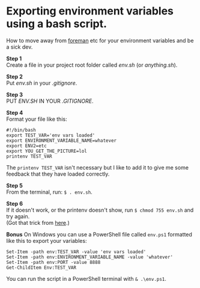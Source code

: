 # Exporting environment variables using a bash script.
How to move away from [foreman](https://www.npmjs.com/package/foreman) etc for your environment variables and be a sick dev.

**Step 1**  
Create a file in your project root folder called *env.sh* (or *anything.sh*).

**Step 2**  
Put *env.sh* in your *.gitignore*.

**Step 3**  
PUT *ENV.SH* IN YOUR *.GITIGNORE*.

**Step 4**  
Format your file like this:
```
#!/bin/bash
export TEST_VAR='env vars loaded'
export ENVIRONMENT_VARIABLE_NAME=whatever
export ENV2=etc
export YOU_GET_THE_PICTURE=lol
printenv TEST_VAR
```
The `printenv TEST_VAR` isn't necessary but I like to add it to give me some feedback that they have loaded correctly.

**Step 5**  
From the terminal, run: `$ . env.sh`.

**Step 6**  
If it doesn't work, or the printenv doesn't show, run `$ chmod 755 env.sh` and try again.  
(Got that trick from [here](http://ryanstutorials.net/bash-scripting-tutorial/bash-script.php).)

**Bonus**
On Windows you can use a PowerShell file called `env.ps1` formatted like this to export your variables:
```
Set-Item -path env:TEST_VAR -value 'env vars loaded'
Set-Item -path env:ENVIRONMENT_VARIABLE_NAME -value 'whatever'
Set-Item -path env:PORT -value 8888
Get-ChildItem Env:TEST_VAR
```
You can run the script in a PowerShell terminal with `& .\env.ps1`.